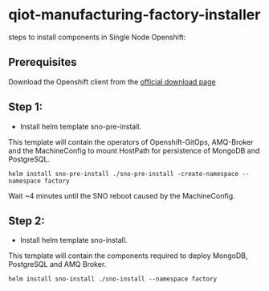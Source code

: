 # qiot-manufacturing-factory-installer

steps to install components in Single Node Openshift:

## Prerequisites

Download the Openshift client from the [official download page](https://access.redhat.com/downloads/content/290/ver=4.8/rhel---8/4.8.13/x86_64/product-software)

## Step 1:

- Install helm template sno-pre-install.

This template will contain the operators of Openshift-GitOps, AMQ-Broker and the MachineConfig to mount HostPath for persistence of MongoDB and PostgreSQL.

```
helm install sno-pre-install ./sno-pre-install -create-namespace --namespace factory
```

Wait ~4 minutes until the SNO reboot caused by the MachineConfig.

## Step 2:

- Install helm template sno-install.

This template will contain the components required to deploy MongoDB, PostgreSQL and AMQ Broker.

```
helm install sno-install ./sno-install --namespace factory
```
